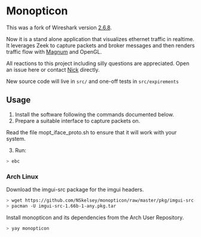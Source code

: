 Monopticon
==========

This was a fork of Wireshark version [2.6.8](https://github.com/wireshark/wireshark/tree/wireshark-2.6.8).

Now it is a stand alone application that visualizes ethernet traffic in realtime. It leverages Zeek to capture packets and broker messages and then renders traffic flow with [Magnum](https://magnum.graphics/) and OpenGL.

All reactions to this project including silly questions are appreciated. Open an issue here or contact [Nick](https://nskelsey.com) directly.

New source code will live in `src/` and one-off tests in `src/expirements`

## Usage

1) Install the software following the commands documented below.
2) Prepare a suitable interface to capture packets on.

Read the file mopt_iface_proto.sh to ensure that it will work with your system.

3) Run:

```bash
> ebc
```

### Arch Linux

Download the imgui-src package for the imgui headers.

```bash
> wget https://github.com/NSkelsey/monopticon/raw/master/pkg/imgui-src-1.66b-1-any.pkg.tar
> pacman -U imgui-src-1.66b-1-any.pkg.tar
```

Install monopticon and its dependencies from the Arch User Repository.
```bash
> yay monopticon
```
